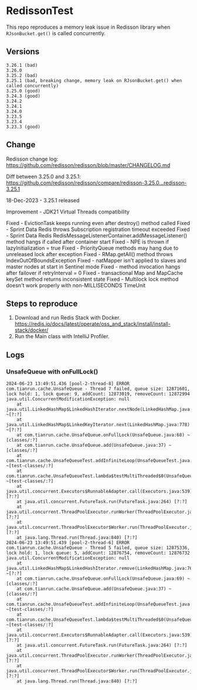 # RedissonTest

This repo reproduces a memory leak issue in Redisson library when `RJsonBucket.get()` is called concurrently.

## Versions
```
3.26.1 (bad)
3.26.0
3.25.2 (bad)
3.25.1 (bad, breaking change, memory leak on RJsonBucket.get() when called concurrently)
3.25.0 (good)
3.24.3 (good)
3.24.2
3.24.1
3.24.0
3.23.5
3.23.4
3.23.3 (good)
```

## Change

Redisson change log: https://github.com/redisson/redisson/blob/master/CHANGELOG.md

Diff between 3.25.0 and 3.25.1: https://github.com/redisson/redisson/compare/redisson-3.25.0...redisson-3.25.1

18-Dec-2023 - 3.25.1 released

Improvement - JDK21 Virtual Threads compatibility

Fixed - EvictionTask keeps running even after destroy() method called
Fixed - Sprint Data Redis throws Subscription registration timeout exceeded
Fixed - Sprint Data Redis RedisMessageListenerContainer.addMessageListener() method hangs if called after container start
Fixed - NPE is thrown if lazyInitialization = true
Fixed - PriorityQueue methods may hang due to unreleased lock after exception
Fixed - RMap.getAll() method throws IndexOutOfBoundsException
Fixed - natMapper isn't applied to slaves and master nodes at start in Sentinel mode
Fixed - method invocation hangs after failover if retryInterval = 0
Fixed - transactional Map and MapCache keySet method returns inconsistent state
Fixed - Multilock lock method doesn't work properly with non-MILLISECONDS TimeUnit


## Steps to reproduce

1. Download and run Redis Stack with Docker. https://redis.io/docs/latest/operate/oss_and_stack/install/install-stack/docker/
2. Run the Main class with IntelliJ Profiler.


## Logs

### UnsafeQueue with onFullLock()

```
2024-06-23 13:49:51.436 [pool-2-thread-8] ERROR com.tianrun.cache.UnsafeQueue - Thread 7 failed, queue size: 12871601, lock hold: 1, lock queue: 9, addCount: 12873019, removeCount: 12872994
java.util.ConcurrentModificationException: null
	at java.util.LinkedHashMap$LinkedHashIterator.nextNode(LinkedHashMap.java:756) ~[?:?]
	at java.util.LinkedHashMap$LinkedKeyIterator.next(LinkedHashMap.java:778) ~[?:?]
	at com.tianrun.cache.UnsafeQueue.onFullLock(UnsafeQueue.java:68) ~[classes/:?]
	at com.tianrun.cache.UnsafeQueue.add(UnsafeQueue.java:37) ~[classes/:?]
	at com.tianrun.cache.UnsafeQueueTest.addInfiniteLoop(UnsafeQueueTest.java:62) ~[test-classes/:?]
	at com.tianrun.cache.UnsafeQueueTest.lambda$testMultiThreaded$0(UnsafeQueueTest.java:39) ~[test-classes/:?]
	at java.util.concurrent.Executors$RunnableAdapter.call(Executors.java:539) [?:?]
	at java.util.concurrent.FutureTask.run(FutureTask.java:264) [?:?]
	at java.util.concurrent.ThreadPoolExecutor.runWorker(ThreadPoolExecutor.java:1136) [?:?]
	at java.util.concurrent.ThreadPoolExecutor$Worker.run(ThreadPoolExecutor.java:635) [?:?]
	at java.lang.Thread.run(Thread.java:840) [?:?]
2024-06-23 13:49:51.439 [pool-2-thread-6] ERROR com.tianrun.cache.UnsafeQueue - Thread 5 failed, queue size: 12875336, lock hold: 1, lock queue: 5, addCount: 12876754, removeCount: 12876732
java.util.ConcurrentModificationException: null
	at java.util.LinkedHashMap$LinkedHashIterator.remove(LinkedHashMap.java:769) ~[?:?]
	at com.tianrun.cache.UnsafeQueue.onFullLock(UnsafeQueue.java:69) ~[classes/:?]
	at com.tianrun.cache.UnsafeQueue.add(UnsafeQueue.java:37) ~[classes/:?]
	at com.tianrun.cache.UnsafeQueueTest.addInfiniteLoop(UnsafeQueueTest.java:62) ~[test-classes/:?]
	at com.tianrun.cache.UnsafeQueueTest.lambda$testMultiThreaded$0(UnsafeQueueTest.java:39) ~[test-classes/:?]
	at java.util.concurrent.Executors$RunnableAdapter.call(Executors.java:539) [?:?]
	at java.util.concurrent.FutureTask.run(FutureTask.java:264) [?:?]
	at java.util.concurrent.ThreadPoolExecutor.runWorker(ThreadPoolExecutor.java:1136) [?:?]
	at java.util.concurrent.ThreadPoolExecutor$Worker.run(ThreadPoolExecutor.java:635) [?:?]
	at java.lang.Thread.run(Thread.java:840) [?:?]
```
